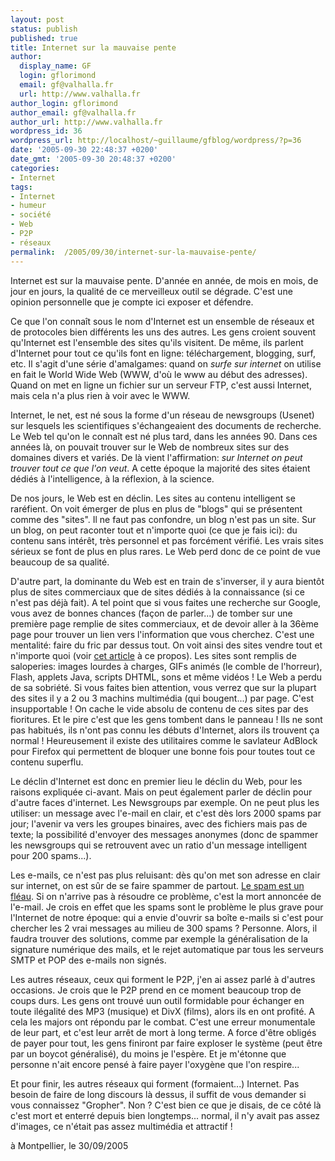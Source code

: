 ```yaml
---
layout: post
status: publish
published: true
title: Internet sur la mauvaise pente
author:
  display_name: GF
  login: gflorimond
  email: gf@valhalla.fr
  url: http://www.valhalla.fr
author_login: gflorimond
author_email: gf@valhalla.fr
author_url: http://www.valhalla.fr
wordpress_id: 36
wordpress_url: http://localhost/~guillaume/gfblog/wordpress/?p=36
date: '2005-09-30 22:48:37 +0200'
date_gmt: '2005-09-30 20:48:37 +0200'
categories:
- Internet
tags:
- Internet
- humeur
- société
- Web
- P2P
- réseaux
permalink:  /2005/09/30/internet-sur-la-mauvaise-pente/
---
```

<p>
Internet est sur la mauvaise pente. D'année en année, de mois en mois, de jour en jours, la qualité de ce merveilleux outil se dégrade. C'est une opinion personnelle que je compte ici exposer et défendre.</p>
<p>
Ce que l'on connaît sous le nom d'Internet est un ensemble de réseaux et de protocoles bien différents les uns des autres. Les gens croient souvent qu'Internet est l'ensemble des sites qu'ils visitent. De même, ils parlent d'Internet pour tout ce qu'ils font en ligne: téléchargement, blogging, surf, etc. Il s'agit d'une série d'amalgames: quand on <em>surfe sur internet</em> on utilise en fait le World Wide Web (WWW, d'où le www au début des adresses). Quand on met en ligne un fichier sur un serveur FTP, c'est aussi Internet, mais cela n'a plus rien à voir avec le WWW.</p>
<p>
Internet, le net, est né sous la forme d'un réseau de newsgroups (Usenet) sur lesquels les scientifiques s'échangeaient des documents de recherche. Le Web tel qu'on le connaît est né plus tard, dans les années 90. Dans ces années là, on pouvait trouver sur le Web de nombreux sites sur des domaines divers et variés. De là vient l'affirmation: <em>sur Internet on peut trouver tout ce que l'on veut</em>. A cette époque la majorité des sites étaient dédiés à l'intelligence, à la réflexion, à la science.</p>
<p>
De nos jours, le Web est en déclin. Les sites au contenu intelligent se raréfient. On voit émerger de plus en plus de "blogs" qui se présentent comme des "sites". Il ne faut pas confondre, un blog n'est pas un site. Sur un blog, on peut raconter tout et n'importe quoi (ce que je fais ici): du contenu sans intérêt, très personnel et pas forcément vérifié. Les vrais sites sérieux se font de plus en plus rares. Le Web perd donc de ce point de vue beaucoup de sa qualité.</p>
<p>
D'autre part, la dominante du Web est en train de s'inverser, il y aura bientôt plus de sites commerciaux que de sites dédiés à la connaissance (si ce n'est pas déjà fait). A tel point que si vous faites une recherche sur Google, vous avez de bonnes chances (façon de parler...) de tomber sur une première page remplie de sites commerciaux, et de devoir aller à la 36ème page pour trouver un lien vers l'information que vous cherchez. C'est une mentalité: faire du fric par dessus tout. On voit ainsi des sites vendre tout et n'importe quoi (voir <a href="http://blog.gfblog.com/index.php/2005/05/08/les-escrocs-du-p2p/>cet article à ce propos). On voit une énorme inflation sur des services en ligne totalement inconsistants, ou encore des shareware vendus à des pris astronomiques pour ce qu'ils sont, alors qu'il y a encore 5 ans ils auraient été distribués gratuitement. La faute aussi aux moteurs de recherche qui ont leur part de responsabilité dans ce phénomène: il n'est plus possible d'inscrire un site dans un moteur de recherche, comme au bon vieux temps, si ce n'est en passant par une société qui facturera cette inscription. Et ces sociétés sont légion (il y en a des milliers), elles proposent des prix astronomiques (plusieurs milliers d'euros si on veut que le site soit vraiment bien indexé), et la plupart ne sont que des arnaques. J'en profite pour saluer l'initiative de Yahoo qui est en train de développer un service de recherche qui trie automatiquement les résultats et qui, grâce à un curseur manié par le visiteur, affiche plus ou moins de sites commerciaux. Moi ça sera le curseur à la position extrême à l'opposé des sites commerciaux.</p>
<p>
Il y a aussi la publicité. Encore une chose qui a beaucoup changé. Avant, il y avait des bandeaux publicitaires choisis par les webmasters: je met le bandeau de ton site sur le mien, tu mets le bandeau de mon site sur le tien. Cela assurait une certaine cohérence: on ne trouvait pas de la pub pour acheter du Viagra sur le site de l'association des pêcheurs de sardines qui portent des bottes jaunes. Et puis certains ont eu l'idée de créer des régies en ligne de pub, et de faire payer leurs services: vous nous payez, on affiche vos bandeaux sur tout plein de sites internet. Les sites internet sur lesquels sont affichés ces bandeaux sont les sites de particuliers ou de petites sociétés qui ont signé un contrat en ligne avec la régie selon lequel celle-ci leur donnera 3 centimes d'euro à chaque clic d'un visiteur de leur site sur le bandeau.</p>
<p>
Je n'ai pas encore parlé du contenu multimédia ? Allons-y. Avant, les sites étaient moches; maintenant ils sont très beaux. Avant, on privilégiait le contenu sur le contenant; maintenant on privilégie le contenant sur le contenu. Avant, les sites étaient rapides à charges; maintenant la navigation avec un 56K est devenue impossible (voir <a href="http://blog.gfblog.com/index.php/2005/01/02/internet-de-lavenir-du-bas-debit/">cet article</a> à ce propos). Les sites sont remplis de saloperies: images lourdes à charges, GIFs animés (le comble de l'horreur), Flash, applets Java, scripts DHTML, sons et même vidéos ! Le Web a perdu de sa sobriété. Si vous faites bien attention, vous verrez que sur la plupart des sites il y a 2 ou 3 machins multimédia (qui bougent...) par page. C'est insupportable ! On cache le vide absolu de contenu de ces sites par des fioritures. Et le pire c'est que les gens tombent dans le panneau ! Ils ne sont pas habitués, ils n'ont pas connu les débuts d'Internet, alors ils trouvent ça normal ! Heureusement il existe des utilitaires comme le savlateur AdBlock pour Firefox qui permettent de bloquer une bonne fois pour toutes tout ce contenu superflu.</p>
<p>
Le déclin d'Internet est donc en premier lieu le déclin du Web, pour les raisons expliquée ci-avant. Mais on peut également parler de déclin pour d'autre faces d'internet. Les Newsgroups par exemple. On ne peut plus les utiliser: un message avec l'e-mail en clair, et c'est dès lors 2000 spams par jour; l'avenir va vers les groupes binaires, avec des fichiers mais pas de texte; la possibilité d'envoyer des messages anonymes (donc de spammer les newsgroups qui se retrouvent avec un ratio d'un message intelligent pour 200 spams...).</p>
<p>
Les e-mails, ce n'est pas plus reluisant: dès qu'on met son adresse en clair sur internet, on est sûr de se faire spammer de partout. <a href="http://blog.gfblog.com/index.php/2005/10/04/a-coup-de-spams/">Le spam est un fléau</a>. Si on n'arrive pas à résoudre ce problème, c'est la mort annoncée de l'e-mail. Je crois en effet que les spams sont le problème le plus grave pour l'Internet de notre époque: qui a envie d'ouvrir sa boîte e-mails si c'est pour chercher les 2 vrai messages au milieu de 300 spams ? Personne. Alors, il faudra trouver des solutions, comme par exemple la généralisation de la signature numérique des mails, et le rejet automatique par tous les serveurs SMTP et POP des e-mails non signés.</p>
<p>
Les autres réseaux, ceux qui forment le P2P, j'en ai assez parlé à d'autres occasions. Je crois que le P2P prend en ce moment beaucoup trop de coups durs. Les gens ont trouvé uun outil formidable pour échanger en toute ilégalité des MP3 (musique) et DivX (films), alors ils en ont profité. A cela les majors ont répondu par le combat. C'est une erreur monumentale de leur part, et c'est leur arrêt de mort à long terme. A force d'être obligés de payer pour tout, les gens finiront par faire exploser le système (peut être par un boycot généralisé), du moins je l'espère. Et je m'étonne que personne n'ait encore pensé à faire payer l'oxygène que l'on respire...</p>
<p>
Et pour finir, les autres réseaux qui forment (formaient...) Internet. Pas besoin de faire de long discours là dessus, il suffit de vous demander si vous connaissez "Gropher". Non ? C'est bien ce que je disais, de ce côté là c'est mort et enterré depuis bien longtemps... normal, il n'y avait pas assez d'images, ce n'était pas assez multimédia et attractif !</p>
<p>
à Montpellier, le 30/09/2005</p>
